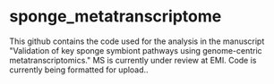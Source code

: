 # sponge_metatranscriptome
This github contains the code used for the analysis in the manuscript "Validation of key sponge symbiont pathways using genome-centric metatranscriptomics."  MS is currently under review at EMI. Code is currently being formatted for upload..
